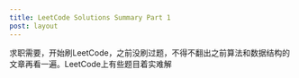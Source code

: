 ```yaml
---
title: LeetCode Solutions Summary Part 1
post: layout
---
```


求职需要，开始刷LeetCode，之前没刷过题，不得不翻出之前算法和数据结构的文章再看一遍。LeetCode上有些题目着实难解

